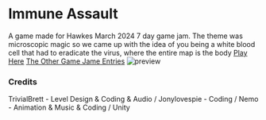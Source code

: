 # Immune Assault
A game made for Hawkes March 2024 7 day game jam. The theme was microscopic magic so we came up with the idea of you being a white blood cell that had to eradicate the virus, where the entire map is the body [Play Here]([https://github.com](https://jonathanhaws.itch.io/immune-assult)) [The Other Game Jame Entries](https://itch.io/jam/hawkesjam)
![preview](https://github.com/Jonyboylovespie/Virus-Game/assets/108207472/83f24b32-7d8a-494e-9d95-95f16d17d59c)

### Credits
TrivialBrett - Level Design & Coding & Audio / Jonylovespie - Coding / Nemo - Animation & Music & Coding / Unity
